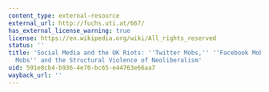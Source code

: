 ```yaml
---
content_type: external-resource
external_url: http://fuchs.uti.at/667/
has_external_license_warning: true
license: https://en.wikipedia.org/wiki/All_rights_reserved
status: ''
title: 'Social Media and the UK Riots: ''Twitter Mobs,'' ''Facebook Mobs,'' ''Blackberry
  Mobs'' and the Structural Violence of Neoliberalism'
uid: 591e8cb4-b936-4e70-bc65-e44763e66aa7
wayback_url: ''
---
```

